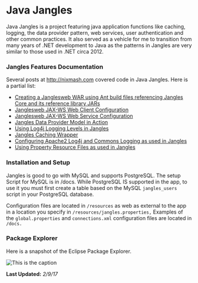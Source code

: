 Java Jangles
============

Java Jangles is a project featuring java application functions like caching, logging, the data provider pattern, web services, user authentication and other common practices. It also served as a vehicle for me to transition from many years of .NET development to Java as the patterns in Jangles are very similar to those used in .NET circa 2012.

###  Jangles Features Documentation

Several posts at <http://nixmash.com> covered code in Java Jangles. Here is a partial list:

* [Creating a Janglesweb WAR using Ant build files referencing Jangles Core and its reference library JARs](http://nixmash.com/java/referencing-project-libraries-in-wars-with-ant/)
* [Janglesweb JAX-WS Web Client Configuration](http://nixmash.com/java/jangles-jax-ws-web-client-project-online/)
* [Janglesweb JAX-WS Web Service Configuration](http://nixmash.com/java/jangles-jax-ws-web-service-project-now-on-github/)
* [Jangles Data Provider Model in Action](http://nixmash.com/mysql/the-java-jangles-data-provider-model-in-action/)
* [Using Log4j Logging Levels in Jangles](http://nixmash.com/java/changing-log4j-logging-levels-by-output-type/)
* [Jangles Caching Wrapper](http://nixmash.com/java/the-java-jangles-caching-wrapper/)
* [Configuring Apache2 Log4j and Commons Logging as used in Jangles](http://nixmash.com/java/configuring-apache-log4j-and-commons-logging/)
* [Using Property Resource Files as used in Jangles](http://nixmash.com/java/loading-java-property-resource-files/)

### Installation and Setup

Jangles is good to go with MySQL and supports PostgreSQL. The setup Script for MySQL is in /docs. While PostgreSQL IS supported in the app, to use it you must first create a table based on the MySQL `jangles_users` script in your PostgreSQL database.

Configuration files are located in `/resources` as web as external to the app in a location you specify in `/resources/jangles.properties,` Examples of the `global.properties` and `connections.xml` configuration files are located in `/docs.`

### Package Explorer

Here is a snapshot of the Eclipse Package Explorer.

![This is the caption](http://nixmash.com/x/pics/github/jangles0209.png)


**Last Updated:** *2/9/17*



